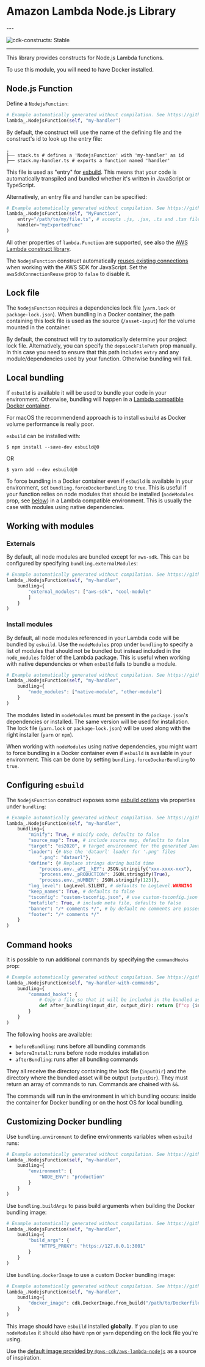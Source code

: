 # Amazon Lambda Node.js Library

<!--BEGIN STABILITY BANNER-->---


![cdk-constructs: Stable](https://img.shields.io/badge/cdk--constructs-stable-success.svg?style=for-the-badge)

---
<!--END STABILITY BANNER-->

This library provides constructs for Node.js Lambda functions.

To use this module, you will need to have Docker installed.

## Node.js Function

Define a `NodejsFunction`:

```python
# Example automatically generated without compilation. See https://github.com/aws/jsii/issues/826
lambda_.NodejsFunction(self, "my-handler")
```

By default, the construct will use the name of the defining file and the construct's id to look
up the entry file:

```plaintext
.
├── stack.ts # defines a 'NodejsFunction' with 'my-handler' as id
├── stack.my-handler.ts # exports a function named 'handler'
```

This file is used as "entry" for [esbuild](https://esbuild.github.io/). This means that your code is automatically transpiled and bundled whether it's written in JavaScript or TypeScript.

Alternatively, an entry file and handler can be specified:

```python
# Example automatically generated without compilation. See https://github.com/aws/jsii/issues/826
lambda_.NodejsFunction(self, "MyFunction",
    entry="/path/to/my/file.ts", # accepts .js, .jsx, .ts and .tsx files
    handler="myExportedFunc"
)
```

All other properties of `lambda.Function` are supported, see also the [AWS Lambda construct library](https://github.com/aws/aws-cdk/tree/master/packages/%40aws-cdk/aws-lambda).

The `NodejsFunction` construct automatically [reuses existing connections](https://docs.aws.amazon.com/sdk-for-javascript/v2/developer-guide/node-reusing-connections.html)
when working with the AWS SDK for JavaScript. Set the `awsSdkConnectionReuse` prop to `false` to disable it.

## Lock file

The `NodejsFunction` requires a dependencies lock file (`yarn.lock` or
`package-lock.json`). When bundling in a Docker container, the path containing this
lock file is used as the source (`/asset-input`) for the volume mounted in the
container.

By default, the construct will try to automatically determine your project lock file.
Alternatively, you can specify the `depsLockFilePath` prop manually. In this
case you need to ensure that this path includes `entry` and any module/dependencies
used by your function. Otherwise bundling will fail.

## Local bundling

If `esbuild` is available it will be used to bundle your code in your environment. Otherwise,
bundling will happen in a [Lambda compatible Docker container](https://gallery.ecr.aws/sam/build-nodejs12.x).

For macOS the recommendend approach is to install `esbuild` as Docker volume performance is really poor.

`esbuild` can be installed with:

```console
$ npm install --save-dev esbuild@0
```

OR

```console
$ yarn add --dev esbuild@0
```

To force bundling in a Docker container even if `esbuild` is available in your environment,
set `bundling.forceDockerBundling` to `true`. This is useful if your function relies on node
modules that should be installed (`nodeModules` prop, see [below](#install-modules)) in a Lambda
compatible environment. This is usually the case with modules using native dependencies.

## Working with modules

### Externals

By default, all node modules are bundled except for `aws-sdk`. This can be configured by specifying
`bundling.externalModules`:

```python
# Example automatically generated without compilation. See https://github.com/aws/jsii/issues/826
lambda_.NodejsFunction(self, "my-handler",
    bundling={
        "external_modules": ["aws-sdk", "cool-module"
        ]
    }
)
```

### Install modules

By default, all node modules referenced in your Lambda code will be bundled by `esbuild`.
Use the `nodeModules` prop under `bundling` to specify a list of modules that should not be
bundled but instead included in the `node_modules` folder of the Lambda package. This is useful
when working with native dependencies or when `esbuild` fails to bundle a module.

```python
# Example automatically generated without compilation. See https://github.com/aws/jsii/issues/826
lambda_.NodejsFunction(self, "my-handler",
    bundling={
        "node_modules": ["native-module", "other-module"]
    }
)
```

The modules listed in `nodeModules` must be present in the `package.json`'s dependencies or
installed. The same version will be used for installation. The lock file (`yarn.lock` or
`package-lock.json`) will be used along with the right installer (`yarn` or `npm`).

When working with `nodeModules` using native dependencies, you might want to force bundling in a
Docker container even if `esbuild` is available in your environment. This can be done by setting
`bundling.forceDockerBundling` to `true`.

## Configuring `esbuild`

The `NodejsFunction` construct exposes some [esbuild options](https://esbuild.github.io/api/#build-api)
via properties under `bundling`:

```python
# Example automatically generated without compilation. See https://github.com/aws/jsii/issues/826
lambda_.NodejsFunction(self, "my-handler",
    bundling={
        "minify": True, # minify code, defaults to false
        "source_map": True, # include source map, defaults to false
        "target": "es2020", # target environment for the generated JavaScript code
        "loader": {# Use the 'dataurl' loader for '.png' files
            ".png": "dataurl"},
        "define": {# Replace strings during build time
            "process.env._aPI__kEY": JSON.stringify("xxx-xxxx-xxx"),
            "process.env._pRODUCTION": JSON.stringify(True),
            "process.env._nUMBER": JSON.stringify(123)},
        "log_level": LogLevel.SILENT, # defaults to LogLevel.WARNING
        "keep_names": True, # defaults to false
        "tsconfig": "custom-tsconfig.json", # use custom-tsconfig.json instead of default,
        "metafile": True, # include meta file, defaults to false
        "banner": "/* comments */", # by default no comments are passed
        "footer": "/* comments */"
    }
)
```

## Command hooks

It is possible to run additional commands by specifying the `commandHooks` prop:

```python
# Example automatically generated without compilation. See https://github.com/aws/jsii/issues/826
lambda_.NodejsFunction(self, "my-handler-with-commands",
    bundling={
        "command_hooks": {
            # Copy a file so that it will be included in the bundled asset
            def after_bundling(input_dir, output_dir): return [f"cp {inputDir}/my-binary.node {outputDir}"]
        }
    }
)
```

The following hooks are available:

* `beforeBundling`: runs before all bundling commands
* `beforeInstall`: runs before node modules installation
* `afterBundling`: runs after all bundling commands

They all receive the directory containing the lock file (`inputDir`) and the
directory where the bundled asset will be output (`outputDir`). They must return
an array of commands to run. Commands are chained with `&&`.

The commands will run in the environment in which bundling occurs: inside the
container for Docker bundling or on the host OS for local bundling.

## Customizing Docker bundling

Use `bundling.environment` to define environments variables when `esbuild` runs:

```python
# Example automatically generated without compilation. See https://github.com/aws/jsii/issues/826
lambda_.NodejsFunction(self, "my-handler",
    bundling={
        "environment": {
            "NODE_ENV": "production"
        }
    }
)
```

Use `bundling.buildArgs` to pass build arguments when building the Docker bundling image:

```python
# Example automatically generated without compilation. See https://github.com/aws/jsii/issues/826
lambda_.NodejsFunction(self, "my-handler",
    bundling={
        "build_args": {
            "HTTPS_PROXY": "https://127.0.0.1:3001"
        }
    }
)
```

Use `bundling.dockerImage` to use a custom Docker bundling image:

```python
# Example automatically generated without compilation. See https://github.com/aws/jsii/issues/826
lambda_.NodejsFunction(self, "my-handler",
    bundling={
        "docker_image": cdk.DockerImage.from_build("/path/to/Dockerfile")
    }
)
```

This image should have `esbuild` installed **globally**. If you plan to use `nodeModules` it
should also have `npm` or `yarn` depending on the lock file you're using.

Use the [default image provided by `@aws-cdk/aws-lambda-nodejs`](https://github.com/aws/aws-cdk/blob/master/packages/%40aws-cdk/aws-lambda-nodejs/lib/Dockerfile)
as a source of inspiration.
